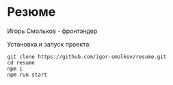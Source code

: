 Резюме  
======
Игорь Смольков - фронтэндер  
  
Установка и запуск проекта:  
```
git clone https://github.com/igor-smolkov/resume.git
cd resume
npm i
npm run start
```